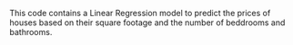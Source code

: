 This code contains a Linear Regression model to predict the prices of houses based on their square footage and the number of beddrooms and bathrooms.
